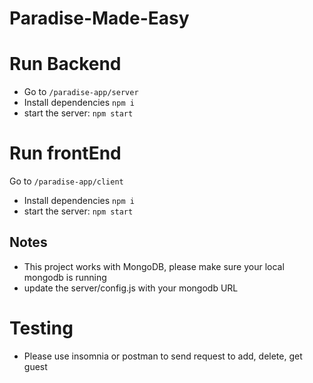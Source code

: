 # Paradise-Made-Easy

# Run Backend
- Go to `/paradise-app/server`
- Install dependencies `npm i`
- start the server: `npm start`

# Run frontEnd
Go to `/paradise-app/client`
- Install dependencies `npm i`
- start the server: `npm start`

## Notes
- This project works with MongoDB, please make sure your local mongodb is running 
- update the server/config.js with your mongodb URL

# Testing
- Please use insomnia or postman to send request to add, delete, get guest
